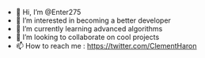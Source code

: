 - 👋 Hi, I’m @Enter275
- 👀 I’m interested in becoming a better developer
- 🌱 I’m currently learning advanced algorithms
- 💞️ I’m looking to collaborate on cool projects
- 📫 How to reach me : https://twitter.com/ClementHaron

<!---
Enter275/Enter275 is a ✨ special ✨ repository because its `README.md` (this file) appears on your GitHub profile.
You can click the Preview link to take a look at your changes.
--->
